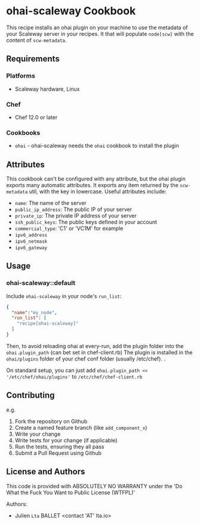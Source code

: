 # ohai-scaleway Cookbook

This recipe installs an ohai plugin on your machine to use the
metadata of your Scaleway server in your recipes.  It that will
populate `node[scw]` with the content of `scw-metadata`.

## Requirements

### Platforms

- Scaleway hardware, Linux

### Chef

- Chef 12.0 or later

### Cookbooks

- `ohai` - ohai-scaleway needs the `ohai` cookbook to install the plugin

## Attributes

This cookbook can't be configured with any attribute, but the ohai
plugin exports many automatic attributes. It exports any item returned
by the `scw-metadata` util, with the key in lowercase. Useful
attributes include:

- `name`: The name of the server
- `public_ip_address`: The public IP of your server
- `private_ip`: The private IP address of your server
- `ssh_public_keys`: The public keys defined in your account
- `commercial_type`: 'C1' or 'VC1M' for example
- `ipv6_address`
- `ipv6_netmask`
- `ipv6_gateway`

## Usage

### ohai-scaleway::default

Include `ohai-scaleway` in your node's `run_list`:

```json
{
  "name":"my_node",
  "run_list": [
    "recipe[ohai-scaleway]"
  ]
}
```

Then, to avoid reloading ohai at every-run, add the plugin folder into
the `ohai.plugin_path` (can bet set in chef-client.rb) The plugin is
installed in the `ohai/plugins` folder of your chef conf folder
(usually /etc/chef). .

On standard setup, you can just add `ohai.plugin_path << '/etc/chef/ohai/plugins'` to `/etc/chef/chef-client.rb`


## Contributing

e.g.
1. Fork the repository on Github
2. Create a named feature branch (like `add_component_x`)
3. Write your change
4. Write tests for your change (if applicable)
5. Run the tests, ensuring they all pass
6. Submit a Pull Request using Github

## License and Authors

This code is provided with ABSOLUTELY NO WARRANTY under the 'Do What the Fuck You Want to Public License (WTFPL)'

Authors:
  - Julien `Lta` BALLET <contact 'AT' lta.io>

